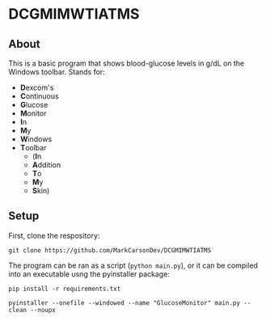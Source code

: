 # DCGMIMWTIATMS

## About
This is a basic program that shows blood-glucose levels in g/dL on the Windows toolbar.
Stands for:

- **D**excom's
- **C**ontinuous
- **G**lucose
- **M**onitor
- **I**n
- **M**y
- **W**indows
- **T**oolbar
    - (**I**n
    - **A**ddition
    - **T**o
    - **M**y
    - **S**kin)

## Setup

First, clone the respository:

`git clone https://github.com/MarkCarsonDev/DCGMIMWTIATMS`


The program can be ran as a script (`python main.py`), or it can be compiled into an executable usng the pyinstaller package:

`pip install -r requirements.txt`

`pyinstaller --onefile --windowed --name "GlucoseMonitor" main.py --clean --noupx`